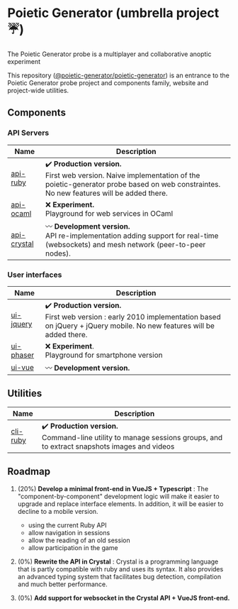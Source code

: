 # Poietic Generator (umbrella project :umbrella:)

<!-- inspired by https://github.com/marp-team/marp -->

The Poietic Generator probe is a multiplayer and collaborative anoptic experiment 

This repository ([@poietic-generator/poietic-generator](https://github.com/poietic-generator/poietic-generator)) is an entrance to the Poietic Generator probe project and components family, website and project-wide utilities.

## Components

### API Servers

| Name | Description | 
|---   |---          |
| [api-ruby](https://github.com/poietic-generator/poietic-generator-api-ruby) | :heavy_check_mark: __Production version.__<br/> First web version. Naive implementation of the poietic-generator probe based on web constraintes. No new features will be added there. |
| [api-ocaml](https://github.com/poietic-generator/poietic-generator-api-ocaml) | :x: __Experiment.__<br/> Playground for web services in OCaml |
| [api-crystal](https://github.com/poietic-generator/poietic-generator-api-crystal) | :wavy_dash: __Development version.__<br/> API re-implementation adding support for real-time (websockets) and mesh network (peer-to-peer nodes). |

### User interfaces

| Name | Description |
|---   |---          |
| [ui-jquery](https://github.com/poietic-generator/poietic-generator-ui-jquery) | :heavy_check_mark: __Production version.__<br/> First web version : early 2010 implementation based on jQuery + jQuery mobile. No new features will be added there. |
| [ui-phaser](https://github.com/poietic-generator/poietic-generator-ui-phaser) | :x: __Experiment__.<br/> Playground for smartphone version |
| [ui-vue](https://github.com/poietic-generator/poietic-generator-ui-vue) | :wavy_dash: __Development version.__<br/>  |

## Utilities

| Name | Description |
|---   |---          |
| [cli-ruby](https://github.com/poietic-generator/poietic-generator-api-ruby) | :heavy_check_mark: __Production version.__<br/> Command-line utility to manage sessions groups, and to extract snapshots images and videos |

## Roadmap

1. (20%) __Develop a minimal front-end in VueJS + Typescript__ : The "component-by-component" development logic will make it easier to upgrade and replace interface elements. In addition, it will be easier to decline to a mobile version.

   - using the current Ruby API
   - allow navigation in sessions
   - allow the reading of an old session
   - allow participation in the game

2. (0%) __Rewrite the API in Crystal__ : Crystal is a programming language that is partly compatible with ruby and uses its syntax. It also provides an advanced typing system that facilitates bug detection, compilation and much better performance.

3. (0%) __Add support for websocket in the Crystal API + VueJS front-end.__


